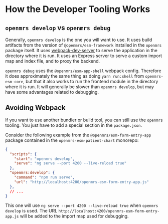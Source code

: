 # How the Developer Tooling Works

## `openmrs develop` vs `openmrs debug`

Generally, `openmrs develop` is the one you will want to use. It uses
build artifacts from the
version of `@openmrs/esm-framework` installed in the `openmrs` package
itself. It uses [webpack-dev-server](https://webpack.js.org/configuration/dev-server/)
to serve the application in the directory where it is run. It uses an
Express server to serve a custom import map and index file, and to
proxy the backend.

`openmrs debug` uses the `@openmrs/esm-app-shell` webpack config. Therefore
it does approximately the same thing as doing `yarn run:shell` from
`openmrs-esm-core`, but that it also works to run the frontend module
in the directory where it is run. It will generally be slower than
`openmrs develop`, but may have some advantages related to debugging.

## Avoiding Webpack

If you want to use another bundler or build tool, you can still use the
`openmrs` tooling. You just have to add a special section in the `package.json`.

Consider the following example from the `@openmrs/esm-form-entry-app` package contained in
the `openmrs-esm-patient-chart` monorepo:

```json
{
  "scripts": {
    "start": "openmrs develop",
    "serve": "ng serve --port 4200 --live-reload true"
  },
  "openmrs:develop": {
    "command": "npm run serve",
    "url": "http://localhost:4200/openmrs-esm-form-entry-app.js"
  },
  // ...
}
```

This one will use `ng serve --port 4200 --live-reload true` when `openmrs develop` is used.
The URL `http://localhost:4200/openmrs-esm-form-entry-app.js` will be added to the import map
used for debugging.
